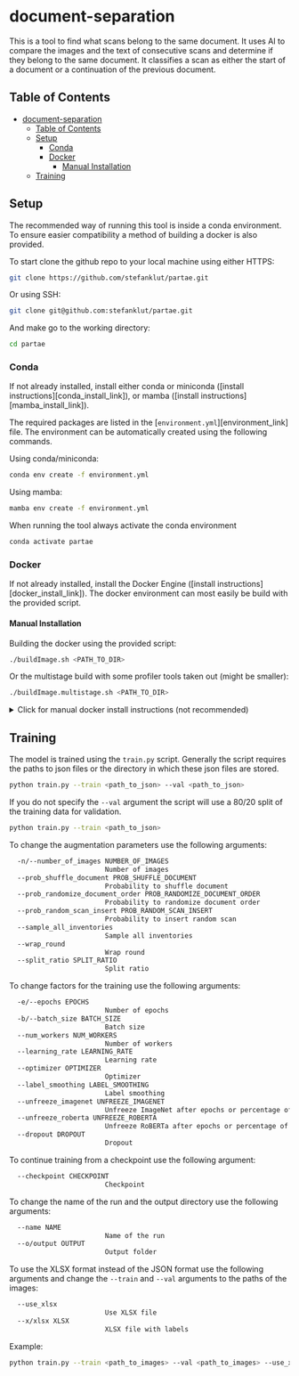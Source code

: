 # document-separation

This is a tool to find what scans belong to the same document. It uses AI to compare the images and the text of consecutive scans and determine if they belong to the same document. It classifies a scan as either the start of a document or a continuation of the previous document. 

## Table of Contents
- [document-separation](#document-separation)
  - [Table of Contents](#table-of-contents)
  - [Setup](#setup)
    - [Conda](#conda)
    - [Docker](#docker)
      - [Manual Installation](#manual-installation)
  - [Training](#training)


## Setup
The recommended way of running this tool is inside a conda environment. To ensure easier compatibility a method of building a docker is also provided.

To start clone the github repo to your local machine using either HTTPS:
```sh
git clone https://github.com/stefanklut/partae.git
```

Or using SSH:
```sh
git clone git@github.com:stefanklut/partae.git
```


And make go to the working directory:
```sh
cd partae
```

### Conda
If not already installed, install either conda or miniconda ([install instructions][conda_install_link]), or mamba ([install instructions][mamba_install_link]). 

The required packages are listed in the [`environment.yml`][environment_link] file. The environment can be automatically created using the following commands.

Using conda/miniconda:
```sh
conda env create -f environment.yml
```

Using mamba:
```sh
mamba env create -f environment.yml
```

When running the tool always activate the conda environment
```sh
conda activate partae
```

### Docker
If not already installed, install the Docker Engine ([install instructions][docker_install_link]). The docker environment can most easily be build with the provided script.

#### Manual Installation
Building the docker using the provided script:
```sh
./buildImage.sh <PATH_TO_DIR>
```

Or the multistage build with some profiler tools taken out (might be smaller):
```sh
./buildImage.multistage.sh <PATH_TO_DIR>
```

<details>
<summary> Click for manual docker install instructions (not recommended) </summary>

First copy the Laypa directory to the temporary docker directory:
```sh
tmp_dir=$(mktemp -d)
cp -r -T <PATH_TO_DIR> $tmp_dir/separation
cp Dockerfile $tmp_dir/Dockerfile
cp _entrypoint.sh $tmp_dir/_entrypoint.sh
cp .dockerignore $tmp_dir/.dockerignore
```

Then build the docker image using the following command:
```sh
docker build -t docker.separation $tmp_dir
```
</details>

<!-- TODO Update the training and inference section -->

## Training

The model is trained using the `train.py` script. Generally the script requires the paths to json files or the directory in which these json files are stored. 

```sh
python train.py --train <path_to_json> --val <path_to_json>
```

If you do not specify the `--val` argument the script will use a 80/20 split of the training data for validation.
```sh
python train.py --train <path_to_json>
```

To change the augmentation parameters use the following arguments:
```sh
  -n/--number_of_images NUMBER_OF_IMAGES
                        Number of images
  --prob_shuffle_document PROB_SHUFFLE_DOCUMENT
                        Probability to shuffle document
  --prob_randomize_document_order PROB_RANDOMIZE_DOCUMENT_ORDER
                        Probability to randomize document order
  --prob_random_scan_insert PROB_RANDOM_SCAN_INSERT
                        Probability to insert random scan
  --sample_all_inventories
                        Sample all inventories
  --wrap_round          
                        Wrap round
  --split_ratio SPLIT_RATIO
                        Split ratio
```

To change factors for the training use the following arguments:
```sh
  -e/--epochs EPOCHS
                        Number of epochs
  -b/--batch_size BATCH_SIZE
                        Batch size
  --num_workers NUM_WORKERS
                        Number of workers
  --learning_rate LEARNING_RATE
                        Learning rate
  --optimizer OPTIMIZER
                        Optimizer
  --label_smoothing LABEL_SMOOTHING
                        Label smoothing
  --unfreeze_imagenet UNFREEZE_IMAGENET
                        Unfreeze ImageNet after epochs or percentage of epochs
  --unfreeze_roberta UNFREEZE_ROBERTA
                        Unfreeze RoBERTa after epochs or percentage of epochs
  --dropout DROPOUT     
                        Dropout
```

To continue training from a checkpoint use the following argument:
```sh
  --checkpoint CHECKPOINT
                        Checkpoint
```

To change the name of the run and the output directory use the following arguments:
```sh
  --name NAME           
                        Name of the run
  --o/output OUTPUT
                        Output folder
```

To use the XLSX format instead of the JSON format use the following arguments and change the `--train` and `--val` arguments to the paths of the images:
```sh
  --use_xlsx            
                        Use XLSX file
  --x/xlsx XLSX         
                        XLSX file with labels
```

Example:
```sh
python train.py --train <path_to_images> --val <path_to_images> --use_xlsx --xlsx <path_to_xlsx> 
```
